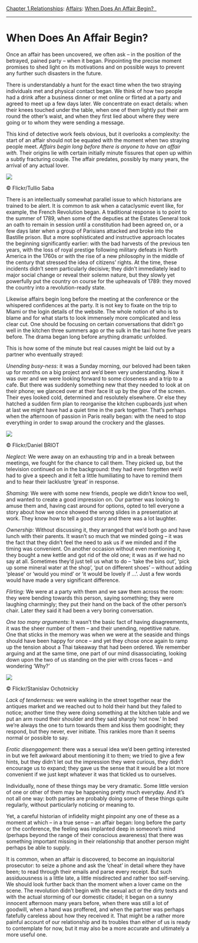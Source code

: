 [Chapter 1.Relationships](https://www.theschooloflife.com/thebookoflife/category/relationships/): [Affairs](https://www.theschooloflife.com/thebookoflife/category/relationships/affairs/): [When Does An Affair Begin?  ](https://www.theschooloflife.com/thebookoflife/when-does-an-affair-begin/)

* * *

# When Does An Affair Begin? &nbsp;

Once an affair has been uncovered, we often ask – in the position of the betrayed, pained party – when it began. Pinpointing the precise moment promises to shed light on its motivations and on possible ways to prevent any further such disasters in the future.

There is understandably a hunt for the exact time when the two straying individuals met and physical contact began. We think of how two people had a drink after a business dinner or met online or flirted at a party and agreed to meet up a few days later. We concentrate on exact details: when their knees touched under the table, when one of them lightly put their arm round the other’s waist, and when they first lied about where they were going or to whom they were sending a message.

This kind of detective work feels obvious, but it overlooks a complexity: the start of an affair should not be equated with the moment when two straying people meet. _Affairs begin long before there is anyone to have an affair with._ Their origins lie with certain initially minute fissures that open up within a subtly fracturing couple. The affair predates, possibly by many years, the arrival of any actual lover.

 ![](https://www.theschooloflife.com/thebookoflife/wp-content/uploads/2018/08/9327015648_395ea8667d_z.jpg)

© Flickr/Tullio Saba

There is an intellectually somewhat parallel issue to which historians are trained to be alert. It is common to ask when a cataclysmic event like, for example, the French Revolution began. A traditional response is to point to the summer of 1789, when some of the deputies at the Estates General took an oath to remain in session until a constitution had been agreed on, or a few days later when a group of Parisians attacked and broke into the Bastille prison. But a more sophisticated and instructive approach locates the beginning significantly earlier: with the bad harvests of the previous ten years, with the loss of royal prestige following military defeats in North America in the 1760s or with the rise of a new philosophy in the middle of the century that stressed the idea of citizens’ rights. At the time, these incidents didn’t seem particularly decisive; they didn’t immediately lead to major social change or reveal their solemn nature, but they slowly yet powerfully put the country on course for the upheavals of 1789: they moved the country into a revolution-ready state.

Likewise affairs begin long before the meeting at the conference or the whispered confidences at the party. It is not key to fixate on the trip to Miami or the login details of the website. The whole notion of who is to blame and for what starts to look immensely more complicated and less clear cut. One should be focusing on certain conversations that didn’t go well in the kitchen three summers ago or the sulk in the taxi home five years before. The drama began long before anything dramatic unfolded.

This is how some of the minute but real causes might be laid out by a partner who eventually strayed:

_Unending busy-ness:_ it was a Sunday morning, our beloved had been taken up for months on a big project and we’d been very understanding. Now it was over and we were looking forward to some closeness and a trip to a cafe. But there was suddenly something new that they needed to look at on their phone; we glanced over at their face lit up by the glow of the screen. Their eyes looked cold, determined and resolutely elsewhere. Or else they hatched a sudden firm plan to reorganise the kitchen cupboards just when at last we might have had a quiet time in the park together. That’s perhaps when the afternoon of passion in Paris really began: with the need to stop everything in order to swap around the crockery and the glasses.

 ![](https://www.theschooloflife.com/thebookoflife/wp-content/uploads/2018/08/37904766324_34cfdcf6f4_z.jpg)

© Flickr/Daniel BRIOT

_Neglect:_ We were away on an exhausting trip and in a break between meetings, we fought for the chance to call them. They picked up, but the television continued on in the background: they had even forgotten we’d had to give a speech and it felt a little humiliating to have to remind them and to hear their lacklustre ‘great’ in response.

_Shaming:_ We were with some new friends, people we didn’t know too well, and wanted to create a good impression on. Our partner was looking to amuse them and, having cast around for options, opted to tell everyone a story about how we once showed the wrong slides in a presentation at work. They know how to tell a good story and there was a lot laughter.

_Ownership:_ Without discussing it, they arranged that we’d both go and have lunch with their parents. It wasn’t so much that we minded going – it was the fact that they didn’t feel the need to ask us if we minded and if the timing was convenient. On another occasion without even mentioning it, they bought a new kettle and got rid of the old one; it was as if we had no say at all. Sometimes they’d just tell us what to do – ‘take the bins out’, ‘pick up some mineral water at the shop’, ‘put on different shoes’ – without adding ‘please’ or ‘would you mind’ or ‘it would be lovely if …’. Just a few words would have made a very significant difference.

_Flirting:_ We were at a party with them and we saw them across the room: they were bending towards this person, saying something; they were laughing charmingly; they put their hand on the back of the other person’s chair. Later they said it had been a very boring conversation.

_One too many arguments_: It wasn’t the basic fact of having disagreements, it was the sheer number of them – and their unending, repetitive nature. One that sticks in the memory was when we were at the seaside and things should have been happy for once – and yet they chose once again to ramp up the tension about a Thai takeaway that had been ordered. We remember arguing and at the same time, one part of our mind disassociating, looking down upon the two of us standing on the pier with cross faces – and wondering ‘Why?’

 ![](https://www.theschooloflife.com/thebookoflife/wp-content/uploads/2018/08/4460276579_f4b3631456_z.jpg)

© Flickr/Stanislav Ochotnicky

_Lack of tenderness:_ we were walking in the street together near the antiques market and we reached out to hold their hand but they failed to notice; another time they were doing something at the kitchen table and we put an arm round their shoulder and they said sharply ‘not now.’ In bed we’re always the one to turn towards them and kiss them goodnight; they respond, but they never, ever initiate. This rankles more than it seems normal or possible to say.

_Erotic disengagement_: there was a sexual idea we’d been getting interested in but we felt awkward about mentioning it to them; we tried to give a few hints, but they didn’t let out the impression they were curious, they didn’t encourage us to expand; they gave us the sense that it would be a lot more convenient if we just kept whatever it was that tickled us to ourselves.

Individually, none of these things may be very dramatic. Some little version of one or other of them may be happening pretty much everyday. And it’s not all one way: both parties are probably doing some of these things quite regularly, without particularly noticing or meaning to.

Yet, a careful historian of infidelity might pinpoint any one of these as a moment at which – in a true sense – an affair began: long before the party or the conference, the feeling was implanted deep in someone’s mind (perhaps beyond the range of their conscious awareness) that there was something important missing in their relationship that another person might perhaps be able to supply.

It is common, when an affair is discovered, to become an inquisitorial prosecutor: to seize a phone and ask the ‘cheat’ in detail where they have been; to read through their emails and parse every receipt. But such assiduousness is a little late, a little misdirected and rather too self-serving. We should look further back than the moment when a lover came on the scene. The revolution didn’t begin with the sexual act or the dirty texts and with the actual storming of our domestic citadel; it began on a sunny innocent afternoon many years before, when there was still a lot of goodwill, when a hand was proffered, and when the partner was perhaps fatefully careless about how they received it. That might be a rather more painful account of our relationship and its troubles than either of us is ready to contemplate for now, but it may also be a more accurate and ultimately a more useful one.
